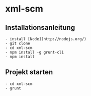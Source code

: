 xml-scm
===============================

## Installationsanleitung

	- install [Node](http://nodejs.org/)
	- git clone
	- cd xml-scm
	- npm install -g grunt-cli
	- npm install

## Projekt starten

	- cd xml-scm
	- grunt